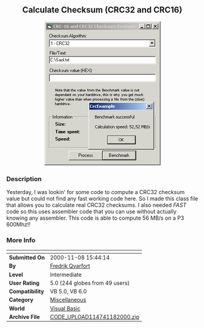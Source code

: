 ﻿<div align="center">

## Calculate Checksum \(CRC32 and CRC16\)

<img src="PIC20001181013453459.gif">
</div>

### Description

Yesterday, I was lookin' for some code to compute a CRC32 checksum value but could not find any fast working code here. So I made this class file that allows you to calculate real CRC32 checksums. I also needed *FAST* code so this uses assembler code that you can use without actually knowing any assembler. This code is able to compute 56 MB/s on a P3 600Mhz!!
 
### More Info
 


<span>             |<span>
---                |---
**Submitted On**   |2000-11-08 15:44:14
**By**             |[Fredrik Qvarfort](https://github.com/Planet-Source-Code/PSCIndex/blob/master/ByAuthor/fredrik-qvarfort.md)
**Level**          |Intermediate
**User Rating**    |5.0 (244 globes from 49 users)
**Compatibility**  |VB 5\.0, VB 6\.0
**Category**       |[Miscellaneous](https://github.com/Planet-Source-Code/PSCIndex/blob/master/ByCategory/miscellaneous__1-1.md)
**World**          |[Visual Basic](https://github.com/Planet-Source-Code/PSCIndex/blob/master/ByWorld/visual-basic.md)
**Archive File**   |[CODE\_UPLOAD114741182000\.zip](https://github.com/Planet-Source-Code/fredrik-qvarfort-calculate-checksum-crc32-and-crc16__1-12638/archive/master.zip)








